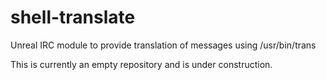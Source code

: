 # shell-translate
Unreal IRC module to provide translation of messages using /usr/bin/trans

This is currently an empty repository and is under construction.
